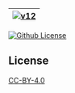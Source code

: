 | [![v12](https://setetres.s3.amazonaws.com/setetres.st/img/share-v12.png?v=1&raw=true)](http://setetres.st) |
| ----------------------------------------------------------------------------------------------------------- |

[![Github License](https://img.shields.io/github/license/setetres/v12.svg?v=10)](https://github.com/setetres/v12/blob/master/LICENSE)

License
-------

[CC-BY-4.0]

[http://setetres.st]: http://setetres.st
[CC-BY-4.0]: http://creativecommons.org/licenses/by/4.0
